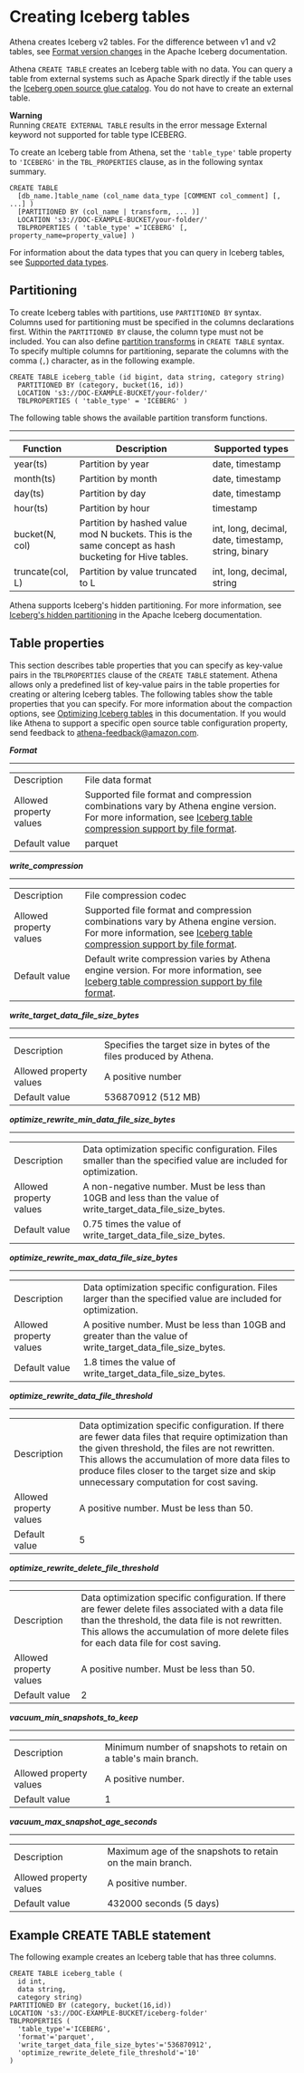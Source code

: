 # Creating Iceberg tables<a name="querying-iceberg-creating-tables"></a>

Athena creates Iceberg v2 tables\. For the difference between v1 and v2 tables, see [Format version changes](https://iceberg.apache.org/spec/#appendix-e-format-version-changes) in the Apache Iceberg documentation\.

Athena `CREATE TABLE` creates an Iceberg table with no data\. You can query a table from external systems such as Apache Spark directly if the table uses the [Iceberg open source glue catalog](https://iceberg.apache.org/docs/latest/aws/#glue-catalog)\. You do not have to create an external table\.

**Warning**  
Running `CREATE EXTERNAL TABLE` results in the error message External keyword not supported for table type ICEBERG\. 

To create an Iceberg table from Athena, set the `'table_type'` table property to `'ICEBERG'` in the `TBL_PROPERTIES` clause, as in the following syntax summary\.

```
CREATE TABLE
  [db_name.]table_name (col_name data_type [COMMENT col_comment] [, ...] )
  [PARTITIONED BY (col_name | transform, ... )]
  LOCATION 's3://DOC-EXAMPLE-BUCKET/your-folder/'
  TBLPROPERTIES ( 'table_type' ='ICEBERG' [, property_name=property_value] )
```

For information about the data types that you can query in Iceberg tables, see [Supported data types](querying-iceberg-supported-data-types.md)\.

## Partitioning<a name="querying-iceberg-partitioning"></a>

To create Iceberg tables with partitions, use `PARTITIONED BY` syntax\. Columns used for partitioning must be specified in the columns declarations first\. Within the `PARTITIONED BY` clause, the column type must not be included\. You can also define [partition transforms](https://iceberg.apache.org/spec/#partition-transforms) in `CREATE TABLE` syntax\. To specify multiple columns for partitioning, separate the columns with the comma \(`,`\) character, as in the following example\.

```
CREATE TABLE iceberg_table (id bigint, data string, category string)
  PARTITIONED BY (category, bucket(16, id))
  LOCATION 's3://DOC-EXAMPLE-BUCKET/your-folder/'
  TBLPROPERTIES ( 'table_type' = 'ICEBERG' )
```

The following table shows the available partition transform functions\.


****  

| Function | Description | Supported types | 
| --- | --- | --- | 
| year\(ts\) | Partition by year | date, timestamp | 
| month\(ts\) | Partition by month | date, timestamp | 
| day\(ts\)  | Partition by day | date, timestamp | 
| hour\(ts\) | Partition by hour | timestamp | 
| bucket\(N, col\) | Partition by hashed value mod N buckets\. This is the same concept as hash bucketing for Hive tables\. | int, long, decimal, date, timestamp, string, binary  | 
| truncate\(col, L\) | Partition by value truncated to L | int, long, decimal, string | 

Athena supports Iceberg's hidden partitioning\. For more information, see [Iceberg's hidden partitioning](https://iceberg.apache.org/docs/latest/partitioning/#icebergs-hidden-partitioning) in the Apache Iceberg documentation\.

## Table properties<a name="querying-iceberg-table-properties"></a>

This section describes table properties that you can specify as key\-value pairs in the `TBLPROPERTIES` clause of the `CREATE TABLE` statement\. Athena allows only a predefined list of key\-value pairs in the table properties for creating or altering Iceberg tables\. The following tables show the table properties that you can specify\. For more information about the compaction options, see [Optimizing Iceberg tables](querying-iceberg-data-optimization.md) in this documentation\. If you would like Athena to support a specific open source table configuration property, send feedback to [athena\-feedback@amazon\.com](mailto:athena-feedback@amazon.com)\. 

***Format***


****  

|  |  | 
| --- |--- |
| Description | File data format | 
| Allowed property values | Supported file format and compression combinations vary by Athena engine version\. For more information, see [Iceberg table compression support by file format](compression-support-iceberg.md)\. | 
| Default value | parquet | 

***write\_compression***


****  

|  |  | 
| --- |--- |
| Description | File compression codec | 
| Allowed property values | Supported file format and compression combinations vary by Athena engine version\. For more information, see [Iceberg table compression support by file format](compression-support-iceberg.md)\. | 
| Default value |  Default write compression varies by Athena engine version\. For more information, see [Iceberg table compression support by file format](compression-support-iceberg.md)\.  | 

***write\_target\_data\_file\_size\_bytes***


****  

|  |  | 
| --- |--- |
| Description | Specifies the target size in bytes of the files produced by Athena\. | 
| Allowed property values | A positive number | 
| Default value | 536870912 \(512 MB\) | 

***optimize\_rewrite\_min\_data\_file\_size\_bytes***


****  

|  |  | 
| --- |--- |
| Description | Data optimization specific configuration\. Files smaller than the specified value are included for optimization\. | 
| Allowed property values | A non\-negative number\. Must be less than 10GB and less than the value of write\_target\_data\_file\_size\_bytes\. | 
| Default value | 0\.75 times the value of write\_target\_data\_file\_size\_bytes\. | 

***optimize\_rewrite\_max\_data\_file\_size\_bytes***


****  

|  |  | 
| --- |--- |
| Description | Data optimization specific configuration\. Files larger than the specified value are included for optimization\. | 
| Allowed property values | A positive number\. Must be less than 10GB and greater than the value of write\_target\_data\_file\_size\_bytes\. | 
| Default value | 1\.8 times the value of write\_target\_data\_file\_size\_bytes\. | 

***optimize\_rewrite\_data\_file\_threshold***


****  

|  |  | 
| --- |--- |
| Description | Data optimization specific configuration\. If there are fewer data files that require optimization than the given threshold, the files are not rewritten\. This allows the accumulation of more data files to produce files closer to the target size and skip unnecessary computation for cost saving\. | 
| Allowed property values | A positive number\. Must be less than 50\. | 
| Default value | 5 | 

***optimize\_rewrite\_delete\_file\_threshold***


****  

|  |  | 
| --- |--- |
| Description | Data optimization specific configuration\. If there are fewer delete files associated with a data file than the threshold, the data file is not rewritten\. This allows the accumulation of more delete files for each data file for cost saving\. | 
| Allowed property values | A positive number\. Must be less than 50\. | 
| Default value | 2 | 

***vacuum\_min\_snapshots\_to\_keep***


****  

|  |  | 
| --- |--- |
| Description | Minimum number of snapshots to retain on a table's main branch\. | 
| Allowed property values | A positive number\. | 
| Default value | 1 | 

***vacuum\_max\_snapshot\_age\_seconds***


****  

|  |  | 
| --- |--- |
| Description | Maximum age of the snapshots to retain on the main branch\. | 
| Allowed property values | A positive number\. | 
| Default value | 432000 seconds \(5 days\) | 

## Example CREATE TABLE statement<a name="querying-iceberg-example-create-table-statement"></a>

The following example creates an Iceberg table that has three columns\.

```
CREATE TABLE iceberg_table (
  id int,
  data string,
  category string) 
PARTITIONED BY (category, bucket(16,id)) 
LOCATION 's3://DOC-EXAMPLE-BUCKET/iceberg-folder' 
TBLPROPERTIES (
  'table_type'='ICEBERG',
  'format'='parquet',
  'write_target_data_file_size_bytes'='536870912',
  'optimize_rewrite_delete_file_threshold'='10'
)
```